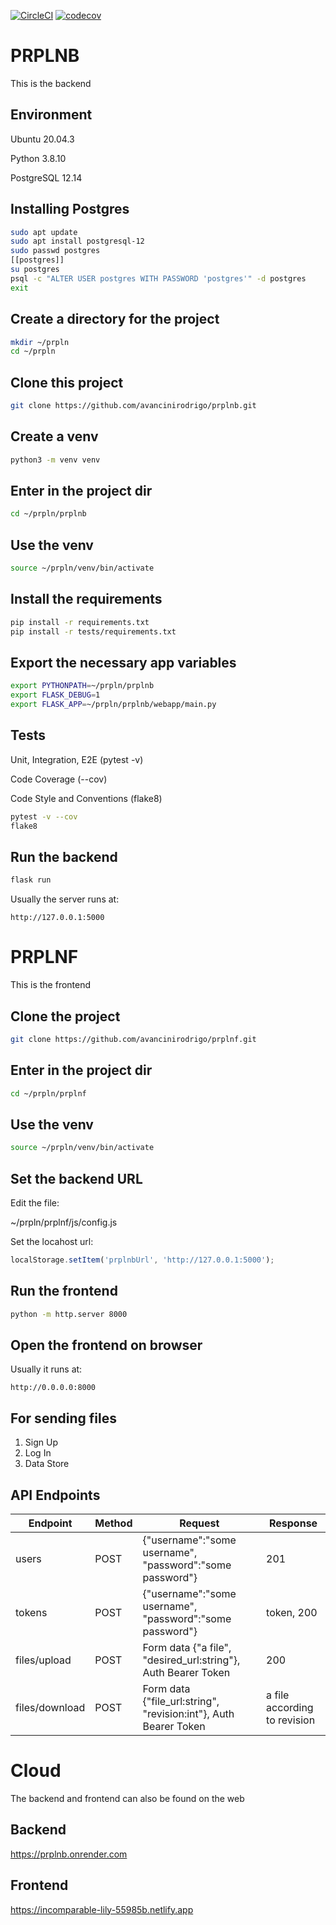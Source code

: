 [![CircleCI](https://dl.circleci.com/status-badge/img/gh/avancinirodrigo/prplnb/tree/master.svg?style=svg)](https://dl.circleci.com/status-badge/redirect/gh/avancinirodrigo/prplnb/tree/master)
[![codecov](https://codecov.io/gh/avancinirodrigo/prplnb/branch/master/graph/badge.svg?token=oSTpMo1cBI)](https://codecov.io/gh/avancinirodrigo/prplnb)

# PRPLNB
This is the backend 

## Environment
Ubuntu 20.04.3

Python 3.8.10

PostgreSQL 12.14

## Installing Postgres
```bash
sudo apt update
sudo apt install postgresql-12
sudo passwd postgres
[[postgres]]
su postgres
psql -c "ALTER USER postgres WITH PASSWORD 'postgres'" -d postgres
exit
```

## Create a directory for the project
```bash
mkdir ~/prpln
cd ~/prpln
```

## Clone this project
```bash
git clone https://github.com/avancinirodrigo/prplnb.git
```

## Create a venv
```bash
python3 -m venv venv
```

## Enter in the project dir
```bash
cd ~/prpln/prplnb
```

## Use the venv
```bash    
source ~/prpln/venv/bin/activate
```

## Install the requirements
```bash
pip install -r requirements.txt
pip install -r tests/requirements.txt
```

## Export the necessary app variables
```bash
export PYTHONPATH=~/prpln/prplnb
export FLASK_DEBUG=1
export FLASK_APP=~/prpln/prplnb/webapp/main.py
```

## Tests
Unit, Integration, E2E (pytest -v)

Code Coverage (--cov)

Code Style and Conventions (flake8)

```bash
pytest -v --cov
flake8
```

## Run the backend
```bash
flask run
```
Usually the server runs at:
```
http://127.0.0.1:5000
```

# PRPLNF
This is the frontend

## Clone the project 
```bash
git clone https://github.com/avancinirodrigo/prplnf.git
```

## Enter in the project dir
```bash
cd ~/prpln/prplnf
```

## Use the venv
```bash    
source ~/prpln/venv/bin/activate
```

## Set the backend URL
Edit the file:

~/prpln/prplnf/js/config.js

Set the locahost url:
```js
localStorage.setItem('prplnbUrl', 'http://127.0.0.1:5000');
```

## Run the frontend
```bash
python -m http.server 8000
```

## Open the frontend on browser
Usually it runs at:

```
http://0.0.0.0:8000
```

## For sending files
1. Sign Up
1. Log In
1. Data Store

## API Endpoints
| Endpoint       | Method | Request                                                          | Response                     |
| -------------- | ------ | ---------------------------------------------------------------- | ---------------------------- |
| users          | POST   | {"username":"some username", "password":"some password"}         | 201                          |
| tokens         | POST   | {"username":"some username", "password":"some password"}         | token, 200                   |
| files/upload   | POST   | Form data {"a file", "desired_url:string"}, Auth Bearer Token    | 200                          |
| files/download | POST   | Form data {"file_url:string", "revision:int"}, Auth Bearer Token | a file according to revision |


# Cloud 
The backend and frontend can also be found on the web

## Backend
https://prplnb.onrender.com

## Frontend
https://incomparable-lily-55985b.netlify.app

